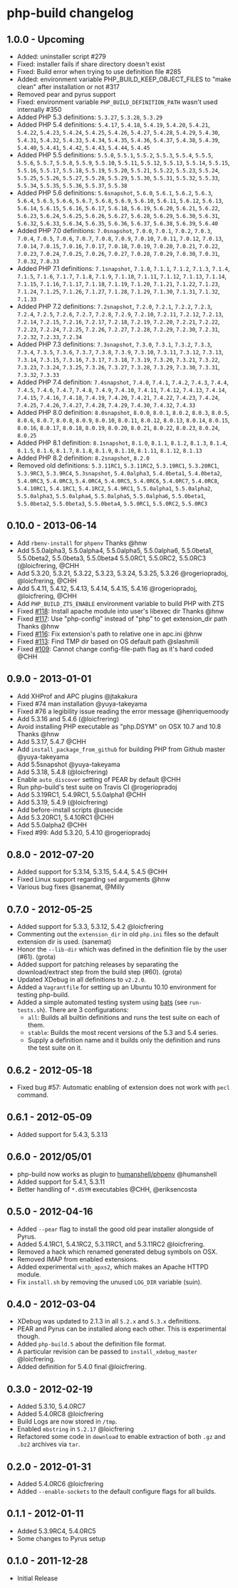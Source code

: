 # php-build changelog

## 1.0.0 - Upcoming

* Added: uninstaller script #279
* Fixed: installer fails if share directory doesn't exist
* Fixed: Build error when trying to use definition file #285
* Added: environment variable PHP_BUILD_KEEP_OBJECT_FILES to "make clean" after installation or not #317
* Removed pear and pyrus support
* Fixed: environment variable `PHP_BUILD_DEFINITION_PATH` wasn't used internally #350
* Added PHP 5.3 definitions: `5.3.27`, `5.3.28`, `5.3.29`
* Added PHP 5.4 definitions: `5.4.17`, `5.4.18`, `5.4.19`, `5.4.20`, `5.4.21`, `5.4.22`, `5.4.23`, `5.4.24`, `5.4.25`, `5.4.26`, `5.4.27`, `5.4.28`, `5.4.29`, `5.4.30`, `5.4.31`, `5.4.32`, `5.4.33`, `5.4.34`, `5.4.35`, `5.4.36`, `5.4.37`, `5.4.38`, `5.4.39`, `5.4.40`, `5.4.41`, `5.4.42`, `5.4.43`, `5.4.44`, `5.4.45`
* Added PHP 5.5 definitions: `5.5.0`, `5.5.1`, `5.5.2`, `5.5.3`, `5.5.4`, `5.5.5`, `5.5.6`, `5.5.7`, `5.5.8`, `5.5.9`, `5.5.10`, `5.5.11`, `5.5.12`, `5.5.13`, `5.5.14`, `5.5.15`, `5.5.16`, `5.5.17`, `5.5.18`, `5.5.19`, `5.5.20`, `5.5.21`, `5.5.22`, `5.5.23`, `5.5.24`, `5.5.25`, `5.5.26`, `5.5.27`, `5.5.28`, `5.5.29`, `5.5.30`, `5.5.31`, `5.5.32`, `5.5.33`, `5.5.34`, `5.5.35`, `5.5.36`, `5.5.37`, `5.5.38`
* Added PHP 5.6 definitions: `5.6snapshot`, `5.6.0`, `5.6.1`, `5.6.2`, `5.6.3`, `5.6.4`, `5.6.5`, `5.6.6`, `5.6.7`, `5.6.8`, `5.6.9`, `5.6.10`, `5.6.11`, `5.6.12`, `5.6.13`, `5.6.14`, `5.6.15`, `5.6.16`, `5.6.17`, `5.6.18`, `5.6.19`, `5.6.20`, `5.6.21`, `5.6.22`, `5.6.23`, `5.6.24`, `5.6.25`, `5.6.26`, `5.6.27`, `5.6.28`, `5.6.29`, `5.6.30`, `5.6.31`, `5.6.32`, `5.6.33`, `5.6.34`, `5.6.35`, `5.6.36`, `5.6.37`, `5.6.38`, `5.6.39`, `5.6.40`
* Added PHP 7.0 definitions: `7.0snapshot`, `7.0.0`, `7.0.1`, `7.0.2`, `7.0.3`, `7.0.4`, `7.0.5`, `7.0.6`, `7.0.7`, `7.0.8`, `7.0.9`, `7.0.10`, `7.0.11`, `7.0.12`, `7.0.13`, `7.0.14`, `7.0.15`, `7.0.16`, `7.0.17`, `7.0.18`, `7.0.19`, `7.0.20`, `7.0.21`, `7.0.22`, `7.0.23`, `7.0.24`, `7.0.25`, `7.0.26`, `7.0.27`, `7.0.28`, `7.0.29`, `7.0.30`, `7.0.31`, `7.0.32`, `7.0.33`
* Added PHP 7.1 definitions: `7.1snapshot`, `7.1.0`, `7.1.1`, `7.1.2`, `7.1.3`, `7.1.4`, `7.1.5`, `7.1.6`, `7.1.7`, `7.1.8`, `7.1.9`, `7.1.10`, `7.1.11`, `7.1.12`, `7.1.13`, `7.1.14`, `7.1.15`, `7.1.16`, `7.1.17`, `7.1.18`, `7.1.19`, `7.1.20`, `7.1.21`, `7.1.22`, `7.1.23`, `7.1.24`, `7.1.25`, `7.1.26`, `7.1.27`, `7.1.28`, `7.1.29`, `7.1.30`, `7.1.31`, `7.1.32`, `7.1.33`
* Added PHP 7.2 definitions: `7.2snapshot`, `7.2.0`, `7.2.1`, `7.2.2`, `7.2.3`, `7.2.4`, `7.2.5`, `7.2.6`, `7.2.7`, `7.2.8`, `7.2.9`, `7.2.10`, `7.2.11`, `7.2.12`, `7.2.13`, `7.2.14`, `7.2.15`, `7.2.16`, `7.2.17`, `7.2.18`, `7.2.19`, `7.2.20`, `7.2.21`, `7.2.22`, `7.2.23`, `7.2.24`, `7.2.25`, `7.2.26`, `7.2.27`, `7.2.28`, `7.2.29`, `7.2.30`, `7.2.31`, `7.2.32`, `7.2.33`, `7.2.34`
* Added PHP 7.3 definitions: `7.3snapshot`, `7.3.0`, `7.3.1`, `7.3.2`, `7.3.3`, `7.3.4`, `7.3.5`, `7.3.6`, `7.3.7`, `7.3.8`, `7.3.9`, `7.3.10`, `7.3.11`, `7.3.12`, `7.3.13`, `7.3.14`, `7.3.15`, `7.3.16`, `7.3.17`, `7.3.18`, `7.3.19`, `7.3.20`, `7.3.21`, `7.3.22`, `7.3.23`, `7.3.24`, `7.3.25`, `7.3.26`, `7.3.27`, `7.3.28`, `7.3.29`, `7.3.30`, `7.3.31`, `7.3.32`, `7.3.33`
* Added PHP 7.4 definition: `7.4snapshot`, `7.4.0`, `7.4.1`, `7.4.2`, `7.4.3`, `7.4.4`, `7.4.5`, `7.4.6`, `7.4.7`, `7.4.8`, `7.4.9`, `7.4.10`, `7.4.11`, `7.4.12`, `7.4.13`, `7.4.14`, `7.4.15`, `7.4.16`, `7.4.18`, `7.4.19`, `7.4.20`, `7.4.21`, `7.4.22`, `7.4.23`, `7.4.24`, `7.4.25`, `7.4.26`, `7.4.27`, `7.4.28`, `7.4.29`, `7.4.30`, `7.4.32`, `7.4.33`
* Added PHP 8.0 definition: `8.0snapshot`, `8.0.0`, `8.0.1`, `8.0.2`, `8.0.3`, `8.0.5`, `8.0.6`, `8.0.7`, `8.0.8`, `8.0.9`, `8.0.10`, `8.0.11`, `8.0.12`, `8.0.13`, `8.0.14`, `8.0.15`, `8.0.16`, `8.0.17`, `8.0.18`, `8.0.19`, `8.0.20`, `8.0.21`, `8.0.22`, `8.0.23`, `8.0.24`, `8.0.25`
* Added PHP 8.1 definition: `8.1snapshot`, `8.1.0`, `8.1.1`, `8.1.2`, `8.1.3`, `8.1.4`, `8.1.5`, `8.1.6`, `8.1.7`, `8.1.8`, `8.1.9`, `8.1.10`, `8.1.11`, `8.1.12`, `8.1.13`
* Added PHP 8.2 definition: `8.2snapshot`, `8.2.0`
* Removed old definitions: `5.3.11RC1`, `5.3.11RC2`, `5.3.19RC1`, `5.3.20RC1`, `5.3.9RC3`, `5.3.9RC4`, `5.3snapshot`, `5.4.0alpha3`, `5.4.0beta1`, `5.4.0beta2`, `5.4.0RC3`, `5.4.0RC3`, `5.4.0RC4`, `5.4.0RC5`, `5.4.0RC6`, `5.4.0RC7`, `5.4.0RC8`, `5.4.10RC1`, `5.4.1RC1`, `5.4.1RC2`, `5.4.9RC1`, `5.5.0alpha1`, `5.5.0alpha2`, `5.5.0alpha3`, `5.5.0alpha4`, `5.5.0alpha5`, `5.5.0alpha6`, `5.5.0beta1`, `5.5.0beta2`, `5.5.0beta3`, `5.5.0beta4`, `5.5.0RC1`, `5.5.0RC2`, `5.5.0RC3`

## 0.10.0 - 2013-06-14

* Add `rbenv-install` for `phpenv` Thanks @hnw
* Add 5.5.0alpha3, 5.5.0alpha4, 5.5.0alpha5, 5.5.0alpha6, 5.5.0beta1, 5.5.0beta2, 5.5.0beta3, 5.5.0beta4
  5.5.0RC1, 5.5.0RC2, 5.5.0RC3 (@loicfrering, @CHH
* Add 5.3.20, 5.3.21, 5.3.22, 5.3.23, 5.3.24, 5.3.25, 5.3.26 @rogeriopradoj, @loicfrering, @CHH
* Add 5.4.11, 5.4.12, 5.4.13, 5.4.14, 5.4.15, 5.4.16 @rogeriopradoj, @loicfrering, @CHH
* Add `PHP_BUILD_ZTS_ENABLE` environment variable to build PHP with ZTS
* Fixed [#118](https://github.com/CHH/php-build/pull/118): Install apache module into user's libexec dir Thanks @hnw
* Fixed [#117](https://github.com/CHH/php-build/pull/117): Use "php-config" instead of "php" to get extension_dir path Thanks @hnw
* Fixed [#116](https://github.com/CHH/php-build/pull/116): Fix extension's path to relative one in apc.ini @hnw
* Fixed [#113](https://github.com/CHH/php-build/pull/113): Find TMP dir based on OS default path @slashmili
* Fixed [#109](https://github.com/CHH/php-build/pull/109): Cannot change config-file-path flag as it's hard coded @CHH

## 0.9.0 - 2013-01-01

* Add XHProf and APC plugins @jtakakura
* Fixed #74 man installation @yuya-takeyama
* Fixed #76 a legibility issue reading the error message @henriquemoody
* Add 5.3.16 and 5.4.6 (@loicfrering)
* Avoid installing PHP executable as "php.DSYM" on OSX 10.7 and 10.8 Thanks @hnw
* Add 5.3.17, 5.4.7 @CHH
* Add `install_package_from_github` for building PHP from Github master @yuya-takeyama
* Add 5.5snapshot @yuya-takeyama
* Add 5.3.18, 5.4.8 (@loicfrering)
* Enable `auto_discover` setting of PEAR by default @CHH
* Run php-build's test suite on Travis CI @rogeriopradoj
* Add 5.3.19RC1, 5.4.9RC1, 5.5.0alpha1 @CHH
* Add 5.3.19, 5.4.9 (@loicfrering)
* Add before-install scripts @usecide
* Add 5.3.20RC1, 5.4.10RC1 @CHH
* Add 5.5.0alpha2 @CHH
* Fixed #99: Add 5.3.20, 5.4.10 @rogeriopradoj

## 0.8.0 - 2012-07-20

 * Added support for 5.3.14, 5.3.15, 5.4.4, 5.4.5 @CHH
 * Fixed Linux support regarding `sed` arguments @hnw
 * Various bug fixes @sanemat, @Milly

## 0.7.0 - 2012-05-25

 * Added support for 5.3.3, 5.3.12, 5.4.2 @loicfrering
 * Commenting out the `extension_dir` in old `php.ini` files so the default extension dir is used. (sanemat)
 * Honor the `--lib-dir` which was defined in the definition file by the user (#61). (grota)
 * Added support for patching releases by separating the download/extract step from the build step (#60). (grota)
 * Updated XDebug in all definitions to `v2.2.0`.
 * Added a `Vagrantfile` for setting up an Ubuntu 10.10 environment for testing php-build.
 * Added a simple automated testing system using [bats](https://github.com/sstephenson/bats) (see `run-tests.sh`). There are 3 configurations:
   - `all`: Builds all builtin definitions and runs the test suite on each of them.
   - `stable`: Builds the most recent versions of the 5.3 and 5.4 series.
   - Supply a definition name and it builds only the definition and runs the test suite on it.

## 0.6.2 - 2012-05-18

 * Fixed bug #57: Automatic enabling of extension does not work with `pecl` command.

## 0.6.1 - 2012-05-09

 * Added support for 5.4.3, 5.3.13

## 0.6.0 - 2012/05/01

 * php-build now works as plugin to [humanshell/phpenv](https://github.com/humanshell/phpenv) @humanshell
 * Added support for 5.4.1, 5.3.11
 * Better handling of `*.dSYM` executables @CHH, @eriksencosta

## 0.5.0 - 2012-04-16

 * Added `--pear` flag to install the good old pear installer alongside of Pyrus.
 * Added 5.4.1RC1, 5.4.1RC2, 5.3.11RC1, and 5.3.11RC2 @loicfrering.
 * Removed a hack which renamed generated debug symbols on OSX.
 * Removed IMAP from enabled extensions.
 * Added experimental `with_apxs2`, which makes an Apache HTTPD module.
 * Fix `install.sh` by removing the unused `LOG_DIR` variable (suin).

## 0.4.0 - 2012-03-04

 * XDebug was updated to 2.1.3 in all `5.2.x` and `5.3.x` definitions.
 * PEAR and Pyrus can be installed along each other. This is experimental though.
 * Added `php-build.5` about the definition file format.
 * A particular revision can be passed to `install_xdebug_master` @loicfrering.
 * Added definition for 5.4.0 final @loicfrering.

## 0.3.0 - 2012-02-19

 * Added 5.3.10, 5.4.0RC7
 * Added 5.4.0RC8 @loicfrering
 * Build Logs are now stored in `/tmp`.
 * Enabled `mbstring` in `5.2.17` @loicfrering
 * Refactored some code in `download` to enable extraction of both `.gz` and `.bz2` archives via `tar`.

## 0.2.0 - 2012-01-31

 * Added 5.4.0RC6 @loicfrering
 * Added `--enable-sockets` to the default configure flags for all builds.

## 0.1.1 - 2012-01-11

 * Added 5.3.9RC4, 5.4.0RC5
 * Some changes to Pyrus setup

## 0.1.0 - 2011-12-28

 * Initial Release

[bats]: https://github.com/sstephenson/bats
